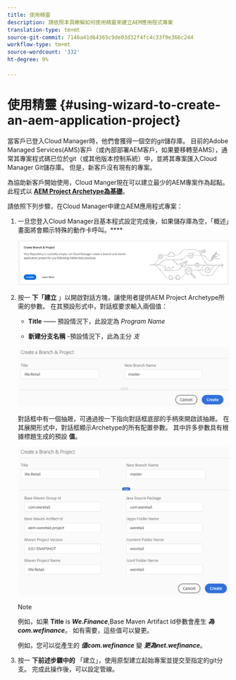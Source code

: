 ```yaml
---
title: 使用精靈
description: 請依照本頁瞭解如何使用精靈來建立AEM應用程式專案
translation-type: tm+mt
source-git-commit: 7146a41d64365c9de03d32f4fc4c33f9e366c244
workflow-type: tm+mt
source-wordcount: '332'
ht-degree: 9%

---
```



# 使用精靈 {#using-wizard-to-create-an-aem-application-project}

當客戶已登入Cloud Manager時，他們會獲得一個空的git儲存庫。 目前的Adobe Managed Services(AMS)客戶（或內部部署AEM客戶，如果要移轉至AMS），通常其專案程式碼已位於git（或其他版本控制系統）中，並將其專案匯入Cloud Manager Git儲存庫。 但是，新客戶沒有現有的專案。

為協助新客戶開始使用，Cloud Manger現在可以建立最少的AEM專案作為起點。 此程式以 [**AEM Project Archetype為基礎**](https://github.com/Adobe-Marketing-Cloud/aem-project-archetype)。


請依照下列步驟，在Cloud Manager中建立AEM應用程式專案：

1. 一旦您登入Cloud Manager且基本程式設定完成後，如果儲存庫為空，「概述」畫面將會顯示特殊的動作卡呼叫。****

   ![](assets/image2018-10-3_14-29-44.png)

1. 按一 **下「建立** 」以開啟對話方塊，讓使用者提供AEM Project Archetype所需的參數。 在其預設形式中，對話框要求輸入兩個值：

   * **Title** —— 預設情況下，此設定為 *Program Name*

   * **新建分支名稱** -預設情況下，此為主分 *支*

   ![](assets/screen_shot_2018-10-08at55825am.png)

   對話框中有一個抽屜，可通過按一下指向對話框底部的手柄來開啟該抽屜。 在其展開形式中，對話框顯示Archetype的所有配置參數。 其中許多參數具有根據標題生成的預設 **值**。

   ![](assets/screen_shot_2018-10-08at60032am.png)

   >[!NOTE]
   >
   >例如，如果 **Title** is ***We.Finance***,Base Maven Artifact Id參數會產生 ***為com.wefinance***。 如有需要，這些值可以變更。
   >
   >
   >例如，您可以從產生的 ***值com.wefinance*** 變 ***更為net.wefinance***。

1. 按一 **下前述步驟中的** 「建立」，使用原型建立起始專案並提交至指定的git分支。 完成此操作後，可以設定管線。